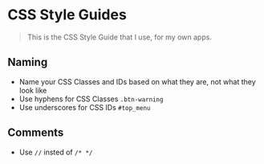 # CSS Style Guides

> This is the CSS Style Guide that I use, for my own apps.

## Naming

* Name your CSS Classes and IDs based on what they are, not what they look like
* Use hyphens for CSS Classes `.btn-warning`
* Use underscores for CSS IDs `#top_menu`

## Comments

* Use `//` insted of `/* */`
